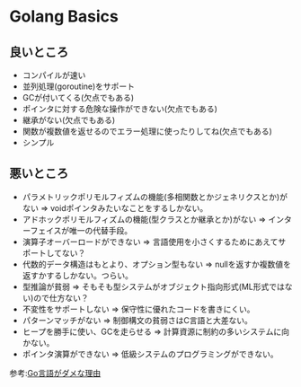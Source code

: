 # Golang Basics

## 良いところ
* コンパイルが速い
* 並列処理(goroutine)をサポート
* GCが付いてくる(欠点でもある)
* ポインタに対する危険な操作ができない(欠点でもある)
* 継承がない(欠点でもある)
* 関数が複数値を返せるのでエラー処理に使ったりしてね(欠点でもある)
* シンプル

## 悪いところ
* パラメトリックポリモルフィズムの機能(多相関数とかジェネリクスとか)がない
  => voidポインタみたいなことをするしかない。
* アドホックポリモルフィズムの機能(型クラスとか継承とか)がない
  => インターフェイスが唯一の代替手段。
* 演算子オーバーロードができない => 言語使用を小さくするためにあえてサポートしてない？
* 代数的データ構造はもとより、オプション型もない => nullを返すか複数値を返すかするしかない。つらい。
* 型推論が貧弱 => そもそも型システムがオブジェクト指向形式(ML形式ではない)ので仕方ない？
* 不変性をサポートしない => 保守性に優れたコードを書きにくい。
* パターンマッチがない => 制御構文の貧弱さはC言語と大差ない。
* ヒープを勝手に使い、GCを走らせる => 計算資源に制約の多いシステムに向かない。
* ポインタ演算ができない => 低級システムのプログラミングができない。

参考:[Go言語がダメな理由](http://postd.cc/why-go-is-not-good/)

##
